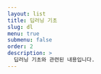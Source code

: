 ```yaml
---
layout: list
title: 딥러닝 기초
slug: dl
menu: true
submenu: false
order: 2
description: >
  딥러닝 기초와 관련된 내용입니다.
---
```

